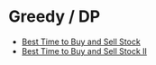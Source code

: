 # Greedy / DP

- [Best Time to Buy and Sell Stock](https://leetcode.com/problems/best-time-to-buy-and-sell-stock/description/)
- [Best Time to Buy and Sell Stock II](https://leetcode.com/problems/best-time-to-buy-and-sell-stock-ii/description/)
